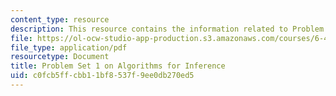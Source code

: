 ```yaml
---
content_type: resource
description: This resource contains the information related to Problem Set 1.
file: https://ol-ocw-studio-app-production.s3.amazonaws.com/courses/6-438-algorithms-for-inference-fall-2014/c0fcb5ffcbb11bf8537f9ee0db270ed5_MIT6_438F14_ps1.pdf
file_type: application/pdf
resourcetype: Document
title: Problem Set 1 on Algorithms for Inference
uid: c0fcb5ff-cbb1-1bf8-537f-9ee0db270ed5
---
```

